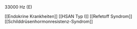 33000 Hz (E)

[[Endokrine Krankheiten]]
[[HSAN Typ I]]
[[Refetoff Syndrom]]
[[Schilddrüsenhormonresistenz-Syndrom]]